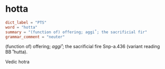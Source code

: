 # hotta

``` toml
dict_label = "PTS"
word = "hotta"
summary = "(function of) offering; aggi˚; the sacrificial fir"
grammar_comment = "neuter"
```

(function of) offering; *aggi˚*; the sacrificial fire Snp\-a.436 (variant reading BB ˚hutta).

Vedic hotra

